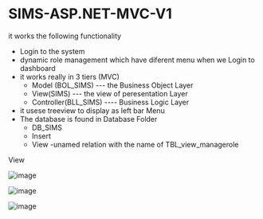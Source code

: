 # SIMS-ASP.NET-MVC-V1

it works the following functionality
 - Login to the system
 - dynamic role management which have diferent menu when we Login to dashboard 
 - it works really in 3 tiers (MVC)
      - Model (BOL_SIMS) --- the Business Object Layer
      - View(SIMS) --- the view of peresentation Layer
      - Controller(BLL_SIMS) ---- Business Logic Layer
 -  it usese treeview to display as left bar Menu  
 -  The database is found in Database Folder 
      - DB_SIMS
      - Insert
      - View -unamed relation with the name of TBL_view_managerole


View

![image](https://github.com/HashmalTech/SIMS-ASP.NET-MVC-V1/assets/116974352/f1d1db32-1a4d-4bab-888d-890aa6740c3d)

![image](https://github.com/HashmalTech/SIMS-ASP.NET-MVC-V1/assets/116974352/c573a098-7373-49b6-88b2-02a632e77a0c)

![image](https://github.com/HashmalTech/SIMS-ASP.NET-MVC-V1/assets/116974352/e38cd9ea-1512-4283-91c8-eeede456c5a7)

